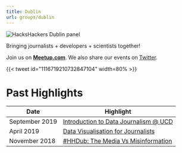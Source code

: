 ```yaml
---
title: Dublin
url: groups/dublin
---
```


![HacksHackers Dublin panel](https://pbs.twimg.com/media/DsjWVbxWsAANP_y?format=jpg&name=large)

Bringing journalists + developers + scientists together!

Join us on **[Meetup.com](https://www.meetup.com/hacks-hackers-dublin/)**. We also share our events on [Twitter](https://twitter.com/HacksHackersDUB).

{{< tweet id="1116719210732847104" width=80% >}}

# Past Highlights

| **Date**  | **Highlight** |  
|-----------|---------------|  
| September 2019 | [Introduction to Data Journalism @ UCD](https://www.meetup.com/hacks-hackers-dublin/events/264519015/) |
| April 2019 | [Data Visualisation for Journalists](https://www.meetup.com/hacks-hackers-dublin/events/260568915/) |   
| November 2018 | [#HHDub: The Media Vs Misinformation](https://www.meetup.com/hacks-hackers-dublin/events/256002588/) |

